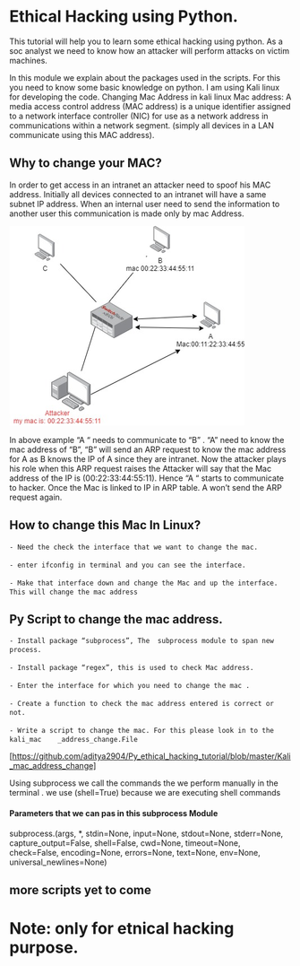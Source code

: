 # Ethical Hacking using Python.
This tutorial will help you to learn some ethical hacking using python. As a soc analyst we need to know how an attacker will perform attacks on victim machines. 

In this module we explain about the packages used in the scripts. For this you need to know some basic knowledge on python. 
I am using Kali linux for developing the code.
Changing Mac Address in kali linux
Mac address: A media access control address (MAC address) is a unique identifier assigned to a network interface controller (NIC) for use as a network address in communications within a network segment. (simply all devices in  a LAN communicate using this MAC address).

## Why to change your MAC?

In order to get access in an intranet an attacker need to spoof his MAC address. 
Initially all devices connected to an intranet will have a same subnet IP address. When an internal user need to send the information to another user this communication is made only by mac Address.

![mac](/mac.jpg)

In above example  “A “ needs to communicate to “B” . “A” need to know the mac address of “B”, “B” will send an ARP request to know the mac address for A as B knows the IP of A since they are intranet. Now the attacker plays his role when this ARP request raises the Attacker will say that the Mac address of the IP is (00:22:33:44:55:11). Hence “A “ starts to communicate to hacker. Once the Mac is linked to IP in ARP table. A won’t send the ARP request again. 

## How to change this Mac In Linux?

	- Need the check the interface that we want to change the mac.
  
	- enter ifconfig in terminal and you can see the interface.
  
	- Make that interface down and change the Mac and up the interface. This will change the mac address
  
## Py Script to change the mac address.

	- Install package “subprocess”, The  subprocess module to span new process.
  
	- Install package “regex”, this is used to check Mac address. 
  
	- Enter the interface for which you need to change the mac .
  
	- Create a function to check the mac address entered is correct or not. 
  
	- Write a script to change the mac. For this please look in to the kali_mac    _address_change.File
  [https://github.com/aditya2904/Py_ethical_hacking_tutorial/blob/master/Kali_mac_address_change]
  
Using subprocess we call the commands the we perform manually in the terminal . we use (shell=True) because we are executing shell commands
#### Parameters that we can pas in this subprocess Module 
subprocess.<function>(args, *, stdin=None, input=None, stdout=None, stderr=None, capture_output=False, shell=False, cwd=None, timeout=None, check=False, encoding=None, errors=None, text=None, env=None, universal_newlines=None)
	
## more scripts yet to come
	
# Note: only for etnical hacking purpose.
	




